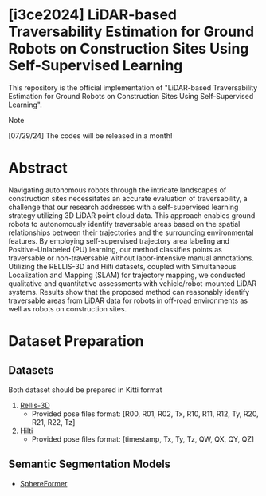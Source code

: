# [i3ce2024] LiDAR-based Traversability Estimation for Ground Robots on Construction Sites Using Self-Supervised Learning

This repository is the official implementation of "LiDAR-based Traversability Estimation for Ground Robots on Construction Sites Using Self-Supervised Learning". 

> [!NOTE]  
> [07/29/24] The codes will be released in a month!

# Abstract 
Navigating autonomous robots through the intricate landscapes of construction sites necessitates an accurate evaluation of traversability, a challenge that our research addresses with a self-supervised learning strategy utilizing 3D LiDAR point cloud data. This approach enables ground robots to autonomously identify traversable areas based on the spatial relationships between their trajectories and the surrounding environmental features. By employing self-supervised trajectory area labeling and Positive-Unlabeled (PU) learning, our method classifies points as traversable or non-traversable without labor-intensive manual annotations. Utilizing the RELLIS-3D and Hilti datasets, coupled with Simultaneous Localization and Mapping (SLAM) for trajectory mapping, we conducted qualitative and quantitative assessments with vehicle/robot-mounted LiDAR systems. Results show that the proposed method can reasonably identify traversable areas from LiDAR data for robots in off-road environments as well as robots on construction sites.

# Dataset Preparation
## Datasets
Both dataset should be prepared in Kitti format
1. [Rellis-3D](https://github.com/unmannedlab/RELLIS-3D)
    - Provided pose files format: [R00, R01, R02, Tx, R10, R11, R12, Ty, R20, R21, R22, Tz]
3. [Hilti](https://hilti-challenge.com/dataset-2022.html)
    - Provided pose files format: [timestamp, Tx, Ty, Tz, QW, QX, QY, QZ]

## Semantic Segmentation Models
- [SphereFormer](https://github.com/dvlab-research/SphereFormer)



